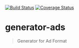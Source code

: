 [![Build Status](https://travis-ci.org/Kemicalish/generator-ads.svg?branch=master)](https://travis-ci.org/Kemicalish/generator-ads)
[![Coverage Status](https://coveralls.io/repos/github/Kemicalish/generator-ads/badge.svg?branch=master)](https://coveralls.io/github/Kemicalish/generator-ads?branch=master)

# generator-ads
> Generator for Ad Format 
